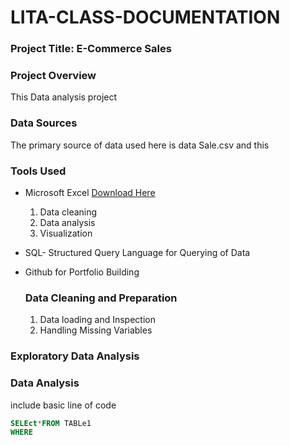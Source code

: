 # LITA-CLASS-DOCUMENTATION

### Project Title: E-Commerce Sales

### Project Overview
This Data analysis project 

### Data Sources 
The primary source of data used here is data Sale.csv and this

### Tools Used
- Microsoft Excel [Download Here](https://www.microsoft.com)
  1. Data cleaning
  2. Data analysis 
  3.  Visualization
- SQL- Structured Query Language for Querying of Data
- Github for Portfolio Building

  ### Data Cleaning and Preparation
  1. Data loading and Inspection
  2. Handling Missing Variables
 
### Exploratory Data Analysis

### Data Analysis
include basic line of code

```SQL
SELEct*FROM TABLe1
WHERE
